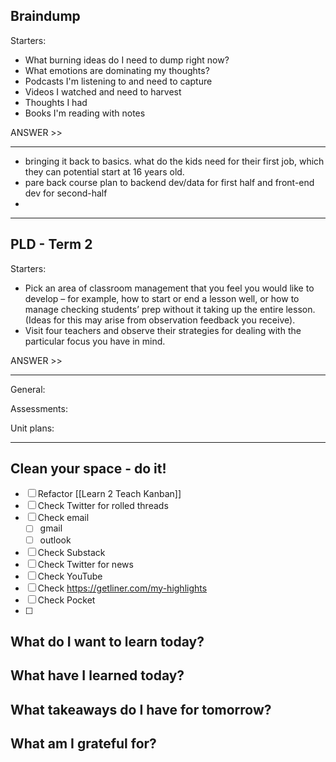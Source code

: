 

## Braindump

Starters:
- What burning ideas do I need to dump right now?
- What emotions are dominating my thoughts?
- Podcasts I'm listening to and need to capture
- Videos I watched and need to harvest
- Thoughts I had
- Books I'm reading with notes

ANSWER >>
_______________

- bringing it back to basics.  what do the kids need for their first job, which they can potential start at 16 years old.
-  pare back course plan to backend dev/data for first half and front-end dev for second-half
- 





_______________

## PLD - Term 2

Starters:
- Pick an area of classroom management that you feel you would like to develop – for example, how to start or end a lesson well, or how to manage checking students’ prep without it taking up the entire lesson. (Ideas for this may arise from observation feedback you receive).
- Visit four teachers and observe their strategies for dealing with the particular focus you have in mind.

ANSWER >>
_______________
General:


Assessments:


Unit plans:

_______________

## Clean your space - do it!


- [ ] Refactor [[Learn 2 Teach Kanban]]
- [ ] Check Twitter for rolled threads
- [ ] Check email
	- [ ] gmail
	- [ ] outlook
- [ ] Check Substack
- [ ] Check Twitter for news
- [ ] Check YouTube
- [ ] Check https://getliner.com/my-highlights
- [ ] Check Pocket
- [ ] 

## What do I want to learn today?

## What have I learned today?


## What takeaways do I have for tomorrow?


## What am I grateful for?

